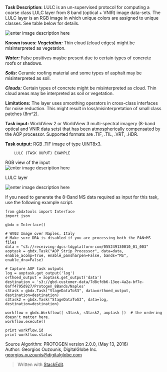 

		
		
**Task Description:**		LULC is an un-supervised protocol for computing a coarse class LULC layer from 8 band (optical + VNIR) image data-sets. The LULC layer is an RGB image in which unique colors are assigned to unique classes. See table below for details.
		

![enter image description here](https://lh3.googleusercontent.com/iyUmINzySFb28juMhXs3H5Dsq5CDe8l691fO8_FuZ5ioRp4TckGuPJjmq1tuNFYjrVT8PVP0=s0 "Class_Descriptions.PNG")

		

**Known issues:**
***Vegetation:***  Thin cloud (cloud edges) might be misinterpreted as vegetation.

***Water:***  False positives maybe present due to certain types of concrete roofs or shadows.

***Soils:***  Ceramic roofing material and some types of asphalt may be misinterpreted as soil.

***Clouds:***  Certain types of concrete might be misinterpreted as cloud. Thin cloud areas may be interpreted as soil or vegetation.
		
**Limitations:**		The layer uses smoothing operators in cross-class interfaces for noise reduction. This might result in loss/misinterpretation of small class patches (8m^2).
		
**Task input:**		WorldView 2 or WorldView 3 multi-spectral imagery (8-band optical and VNIR data sets) that has been atmospherically compensated by the AOP processor.  Supported formats are .TIF, .TIL, .VRT, .HDR.  
		



**Task output:**		RGB .TIF image of type UINT8x3.
		






		LULC (TASK OUPUT) EXAMPLE
		
RGB view of the input		 
		![enter image description here](https://lh3.googleusercontent.com/-fZLrWWu5KcM/V1cNpe2DDlI/AAAAAAAAJn0/vKFTazNMTSkjW4PVhXggGj4dJXe-OBzGgCLcB/s0/Denver_rgb2_800x600.bmp "Denver_rgb2_800x600.bmp")

LULC layer		 



![enter image description here](https://lh3.googleusercontent.com/-eXo17ewGUGc/V1cM5oeHo2I/AAAAAAAAJnU/FfbcnUbEarARXvvXM9zaigQDijQlAFOJwCLcB/s0/Denver_lulc2_800x600.bmp "Denver_lulc2_800x600.bmp")

If you need to generate the 8-Band MS data required as input for this task, use the following example script.

	from gbdxtools import Interface
 	import json
 
 	gbdx = Interface()

 	# WV03 Image over Naples, Italy
 	# Make sure DRA is disabled if you are processing both the PAN+MS files
 	data = "s3://receiving-dgcs-tdgplatform-com/055249130010_01_003"
 	aoptask = gbdx.Task("AOP_Strip_Processor", data=data, enable_acomp=True, enable_pansharpen=False, bands="MS", enable_dra=False)

 	# Capture AOP task outputs
 	log = aoptask.get_output('log')
 	orthoed_output = aoptask.get_output('data')
 	destination = 's3://gbd-customer-data/7d8cfdb6-13ee-4a2a-bf7e-0aff4795d927/Protogen_8Bands/Naples'
 	s3task = gbdx.Task("StageDataToS3", data=orthoed_output, destination=destination)
 	s3task2 = gbdx.Task("StageDataToS3", data=log, destination=destination)

 	workflow = gbdx.Workflow([ s3task, s3task2, aoptask ])  # the ordering doesn't matter here.
 	workflow.execute()

 	print workflow.id
 	print workflow.status

Source Algorithm:		PROTOGEN version 2.0.0, (May 13, 2016)		
Author: 		Georgios Ouzounis,  DigitalGlobe Inc. 
					georgios.ouzounis@digitalglobe.com


> Written with [StackEdit](https://stackedit.io/).
